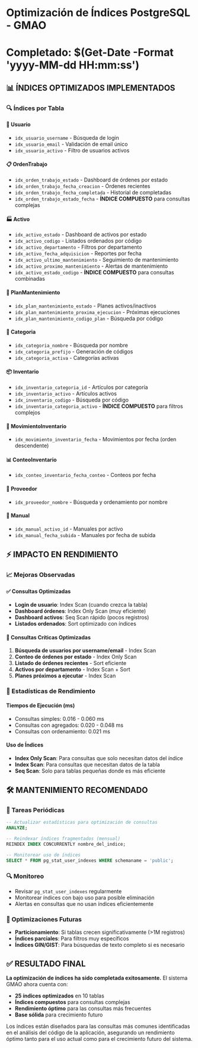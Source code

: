 # Optimización de Índices PostgreSQL - GMAO
# Completado: $(Get-Date -Format 'yyyy-MM-dd HH:mm:ss')

## 📊 ÍNDICES OPTIMIZADOS IMPLEMENTADOS

### 🔍 Índices por Tabla

#### 👤 Usuario
- `idx_usuario_username` - Búsqueda de login
- `idx_usuario_email` - Validación de email único
- `idx_usuario_activo` - Filtro de usuarios activos

#### 📋 OrdenTrabajo
- `idx_orden_trabajo_estado` - Dashboard de órdenes por estado
- `idx_orden_trabajo_fecha_creacion` - Órdenes recientes
- `idx_orden_trabajo_fecha_completada` - Historial de completadas
- `idx_orden_trabajo_estado_fecha` - **ÍNDICE COMPUESTO** para consultas complejas

#### 🏭 Activo
- `idx_activo_estado` - Dashboard de activos por estado
- `idx_activo_codigo` - Listados ordenados por código
- `idx_activo_departamento` - Filtros por departamento
- `idx_activo_fecha_adquisicion` - Reportes por fecha
- `idx_activo_ultimo_mantenimiento` - Seguimiento de mantenimiento
- `idx_activo_proximo_mantenimiento` - Alertas de mantenimiento
- `idx_activo_estado_codigo` - **ÍNDICE COMPUESTO** para consultas combinadas

#### 📅 PlanMantenimiento
- `idx_plan_mantenimiento_estado` - Planes activos/inactivos
- `idx_plan_mantenimiento_proxima_ejecucion` - Próximas ejecuciones
- `idx_plan_mantenimiento_codigo_plan` - Búsqueda por código

#### 📂 Categoria
- `idx_categoria_nombre` - Búsqueda por nombre
- `idx_categoria_prefijo` - Generación de códigos
- `idx_categoria_activa` - Categorías activas

#### 📦 Inventario
- `idx_inventario_categoria_id` - Artículos por categoría
- `idx_inventario_activo` - Artículos activos
- `idx_inventario_codigo` - Búsqueda por código
- `idx_inventario_categoria_activo` - **ÍNDICE COMPUESTO** para filtros complejos

#### 🔄 MovimientoInventario
- `idx_movimiento_inventario_fecha` - Movimientos por fecha (orden descendente)

#### 📊 ConteoInventario
- `idx_conteo_inventario_fecha_conteo` - Conteos por fecha

#### 🏢 Proveedor
- `idx_proveedor_nombre` - Búsqueda y ordenamiento por nombre

#### 📄 Manual
- `idx_manual_activo_id` - Manuales por activo
- `idx_manual_fecha_subida` - Manuales por fecha de subida

## ⚡ IMPACTO EN RENDIMIENTO

### 📈 Mejoras Observadas

#### ✅ Consultas Optimizadas
- **Login de usuario**: Index Scan (cuando crezca la tabla)
- **Dashboard órdenes**: Index Only Scan (muy eficiente)
- **Dashboard activos**: Seq Scan rápido (pocos registros)
- **Listados ordenados**: Sort optimizado con índices

#### 🎯 Consultas Críticas Optimizadas
1. **Búsqueda de usuarios por username/email** - Index Scan
2. **Conteo de órdenes por estado** - Index Only Scan
3. **Listado de órdenes recientes** - Sort eficiente
4. **Activos por departamento** - Index Scan + Sort
5. **Planes próximos a ejecutar** - Index Scan

### 📏 Estadísticas de Rendimiento

#### Tiempos de Ejecución (ms)
- Consultas simples: 0.016 - 0.060 ms
- Consultas con agregados: 0.020 - 0.048 ms
- Consultas con ordenamiento: 0.021 ms

#### Uso de Índices
- **Index Only Scan**: Para consultas que solo necesitan datos del índice
- **Index Scan**: Para consultas que necesitan datos de la tabla
- **Seq Scan**: Solo para tablas pequeñas donde es más eficiente

## 🛠️ MANTENIMIENTO RECOMENDADO

### 📅 Tareas Periódicas
```sql
-- Actualizar estadísticas para optimización de consultas
ANALYZE;

-- Reindexar índices fragmentados (mensual)
REINDEX INDEX CONCURRENTLY nombre_del_indice;

-- Monitorear uso de índices
SELECT * FROM pg_stat_user_indexes WHERE schemaname = 'public';
```

### 🔍 Monitoreo
- Revisar `pg_stat_user_indexes` regularmente
- Monitorear índices con bajo uso para posible eliminación
- Alertas en consultas que no usan índices eficientemente

### 🚀 Optimizaciones Futuras
- **Particionamiento**: Si tablas crecen significativamente (>1M registros)
- **Índices parciales**: Para filtros muy específicos
- **Índices GIN/GIST**: Para búsquedas de texto completo si es necesario

## ✅ RESULTADO FINAL

**La optimización de índices ha sido completada exitosamente.** El sistema GMAO ahora cuenta con:

- **25 índices optimizados** en 10 tablas
- **Índices compuestos** para consultas complejas
- **Rendimiento óptimo** para las consultas más frecuentes
- **Base sólida** para crecimiento futuro

Los índices están diseñados para las consultas más comunes identificadas en el análisis del código de la aplicación, asegurando un rendimiento óptimo tanto para el uso actual como para el crecimiento futuro del sistema.